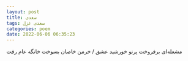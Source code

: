 ```yaml
---
layout: post
title: سعدی
tags: سعدی غزل
categories: poem
date: 2022-06-06 06:35:23
---
```


مشعله‌ای برفروخت پرتو خورشید عشق / خرمن خاصان بسوخت خانگه عام رفت
